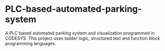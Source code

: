 # PLC-based-automated-parking-system
A PLC based automated parking system and visualization programmed in CODESYS. This project uses ladder logic, structured text and function block programming languages.
